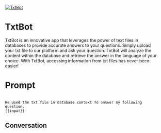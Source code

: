 
[![TxtBot](https://flow-prompt-covers.s3.us-west-1.amazonaws.com/icon/Flat/i1.png)]()
# TxtBot 
TxtBot is an innovative app that leverages the power of text files in databases to provide accurate answers to your questions. Simply upload your txt file to our platform and ask your question. TxtBot will analyze the content within the database and retrieve the answer in the language of your choice. With TxtBot, accessing information from txt files has never been easier!

# Prompt

```

He used the txt file in database context To answer my following question.
{{input}}  
```

## Conversation




